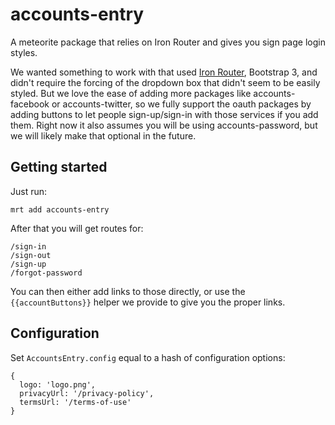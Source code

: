 # accounts-entry

A meteorite package that relies on Iron Router and gives you sign page login styles.

We wanted something to work with that used [Iron Router](https://github.com/EventedMind/iron-router), Bootstrap 3, and didn't require the forcing of the dropdown box that didn't seem to be easily styled. But we love the ease of adding more packages like accounts-facebook or accounts-twitter, so we fully support the oauth packages by adding buttons to let people sign-up/sign-in with those services if you add them.  Right now it also assumes you will be using accounts-password, but we will likely make that optional in the future.

## Getting started

Just run:

````
mrt add accounts-entry
````

After that you will get routes for:
````
/sign-in
/sign-out
/sign-up
/forgot-password
````

You can then either add links to those directly, or use the ````{{accountButtons}}```` helper we provide to give you the proper links.

## Configuration

Set `AccountsEntry.config` equal to a hash of configuration options:

```
{
  logo: 'logo.png',
  privacyUrl: '/privacy-policy',
  termsUrl: '/terms-of-use'
}
```

